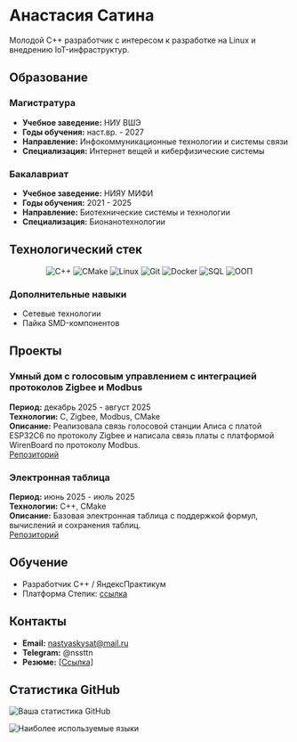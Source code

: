 # Анастасия Сатина

Молодой C++ разработчик с интересом к разработке на Linux и внедрению IoT-инфраструктур.
##  Образование

### Магистратура
- **Учебное заведение:** НИУ ВШЭ
- **Годы обучения:** наст.вр. - 2027
- **Направление:** Инфокоммуникационные технологии и системы связи
- **Специализация:** Интернет вещей и киберфизические системы

### Бакалавриат
- **Учебное заведение:** НИЯУ МИФИ
- **Годы обучения:** 2021 - 2025
- **Направление:** Биотехнические системы и технологии
- **Специализация:** Бионанотехнологии



##  Технологический стек

<div align="center">
  
![C++](https://img.shields.io/badge/C++-00599C?style=for-the-badge&logo=c%2B%2B&logoColor=white)
![CMake](https://img.shields.io/badge/CMake-064F8C?style=for-the-badge&logo=cmake&logoColor=white)
![Linux](https://img.shields.io/badge/Linux-FCC624?style=for-the-badge&logo=linux&logoColor=black)
![Git](https://img.shields.io/badge/Git-F05032?style=for-the-badge&logo=git&logoColor=white)
![Docker](https://img.shields.io/badge/Docker-2496ED?style=for-the-badge&logo=docker&logoColor=white)
![SQL](https://img.shields.io/badge/SQL-4479A1?style=for-the-badge&logo=postgresql&logoColor=white)
![ООП](https://img.shields.io/badge/OOP-FF6F00?style=for-the-badge&logo=object&logoColor=white)

</div>

### Дополнительные навыки
- Сетевые технологии
- Пайка SMD-компонентов

## Проекты

### Умный дом с голосовым управлением с интеграцией протоколов Zigbee и Modbus  
**Период:** декабрь 2025 - август 2025  
**Технологии:** C, Zigbee, Modbus, CMake  
**Описание:** Реализовала связь голосовой станции Алиса с платой ESP32C6 по протоколу Zigbee и написала связь платы с платформой WirenBoard по протоколу Modbus.  
[Репозиторий](https://github.com/nastyaskysat/zigbee_HA)  

### Электронная таблица
**Период:** июнь 2025 - июль 2025  
**Технологии:** C++, CMake  
**Описание:** Базовая электронная таблица с поддержкой формул, вычислений и сохранения таблиц.  
[Репозиторий](https://github.com/nastyaskysat/cpp-spreadsheet)  


## Обучение

- Разработчик С++ / ЯндексПрактикум
- Платформа Степик: [ссылка](https://stepik.org/users/368750098/profile)

## Контакты

- **Email:** nastyaskysat@mail.ru
- **Telegram:** @nssttn
- **Резюме:** [[Ссылка]](https://disk.yandex.ru/d/QcYj0g5D1blqKQ)

## Статистика GitHub

![Ваша статистика GitHub](https://github-readme-stats.vercel.app/api?username=nastyaskysat&show_icons=true&theme=radical)

![Наиболее используемые языки](https://github-readme-stats.vercel.app/api/top-langs/?username=nastyaskysat&layout=compact&theme=radical)
